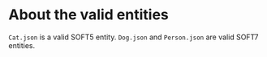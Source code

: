 # About the valid entities

`Cat.json` is a valid SOFT5 entity.
`Dog.json` and `Person.json` are valid SOFT7 entities.
